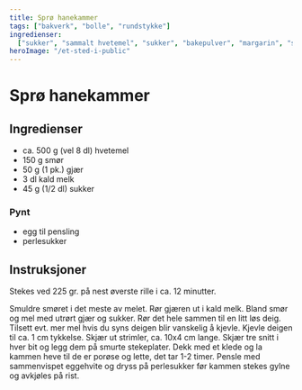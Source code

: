 ```yaml
---
title: Sprø hanekammer
tags: ["bakverk", "bolle", "rundstykke"]
ingredienser:
  ["sukker", "sammalt hvetemel", "sukker", "bakepulver", "margarin", "sur melk"]
heroImage: "/et-sted-i-public"
---
```


# Sprø hanekammer

## Ingredienser

- ca. 500 g (vel 8 dl) hvetemel
- 150 g smør
- 50 g (1 pk.) gjær
- 3 dl kald melk
- 45 g (1/2 dl) sukker

### Pynt

- egg til pensling
- perlesukker

## Instruksjoner

Stekes ved 225 gr. på nest øverste rille i ca. 12 minutter.

Smuldre smøret i det meste av melet. Rør gjæren ut i kald melk. Bland smør og mel med utrørt gjær og sukker. Rør det hele sammen til en litt løs deig. Tilsett evt. mer mel hvis du syns deigen blir vanskelig å kjevle. Kjevle deigen til ca. 1 cm tykkelse. Skjær ut strimler, ca. 10x4 cm lange. Skjær tre snitt i hver bit og legg dem på smurte stekeplater. Dekk med et klede og la kammen heve til de er porøse og lette, det tar 1-2 timer. Pensle med sammenvispet eggehvite og dryss på perlesukker før kammen stekes gylne og avkjøles på rist.
